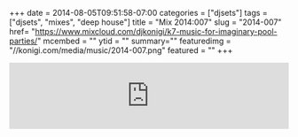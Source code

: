 +++
date = 2014-08-05T09:51:58-07:00
categories = ["djsets"]
tags = ["djsets", "mixes", "deep house"]
title = "Mix 2014:007"
slug = "2014-007"
href= "https://www.mixcloud.com/djkonigi/k7-music-for-imaginary-pool-parties/"
mcembed = ""
ytid = ""
summary=""
featuredimg = "//konigi.com/media/music/2014-007.png"
featured = ""
+++

<div class="mix"><div class="embed" >
<iframe width="100%" height="120" src="https://www.mixcloud.com/widget/iframe/?hide_cover=1&dark=1&feed=%2Fdjkonigi%2Fk7-music-for-imaginary-pool-parties%2F" frameborder="0" ></iframe>
</div></div>
